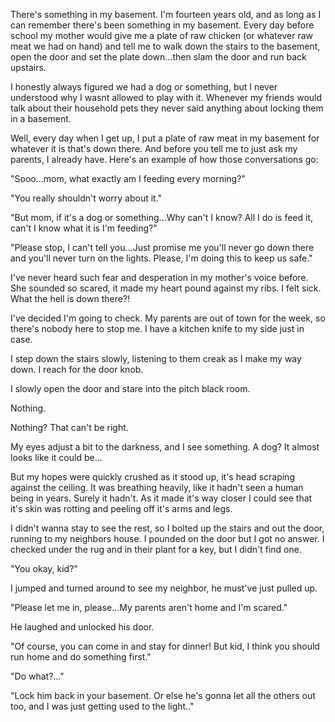 There's something in my basement. I'm fourteen years old, and as long as I can remember there's been something in my basement. Every day before school my mother would give me a plate of raw chicken (or whatever raw meat we had on hand) and tell me to walk down the stairs to the basement, open the door and set the plate down...then slam the door and run back upstairs. 

I honestly always figured we had a dog or something, but I never understood why I wasnt allowed to play with it. Whenever my friends would talk about their household pets they never said anything about locking them in a basement. 

Well, every day when I get up, I put a plate of raw meat in my basement for whatever it is that's down there. And before you tell me to just ask my parents, I already have. Here's an example of how those conversations go:


"Sooo...mom, what exactly am I feeding every morning?"


"You really shouldn't worry about it."


"But mom, if it's a dog or something...Why can't I know? All I do is feed it, can't I know what it is I'm feeding?"


"Please stop, I can't tell you...Just promise me you'll never go down there and you'll never turn on the lights. Please, I'm doing this to keep us safe."


I've never heard such fear and desperation in my mother's voice before. She sounded so scared, it made my heart pound against my ribs. I felt sick. What the hell is down there?! 


I've decided I'm going to check. My parents are out of town for the week, so there's nobody here to stop me. I have a kitchen knife to my side just in case. 


I step down the stairs slowly, listening to them creak as I make my way down. I reach for the door knob.

I slowly open the door and stare into the pitch black room.


Nothing.


Nothing? That can't be right.


My eyes adjust a bit to the darkness, and I see something. A dog? It almost looks like it could be...

But my hopes were quickly crushed as it stood up, it's head scraping against the ceiling. It was breathing heavily, like it hadn't seen a human being in years. Surely it hadn't. As it made it's way closer I could see that it's skin was rotting and peeling off it's arms and legs.


I didn't wanna stay to see the rest, so I bolted up the stairs and out the door, running to my neighbors house. I pounded on the door but I got no answer. I checked under the rug and in their plant for a key, but I didn't find one.

"You okay, kid?"

I jumped and turned around to see my neighbor, he must've just pulled up.

"Please let me in, please...My parents aren't home and I'm scared."

He laughed and unlocked his door. 

"Of course, you can come in and stay for dinner! But kid, I think you should run home and do something first."


"Do what?..."


"Lock him back in your basement. Or else he's gonna let all the others out too, and I was just getting used to the light.."